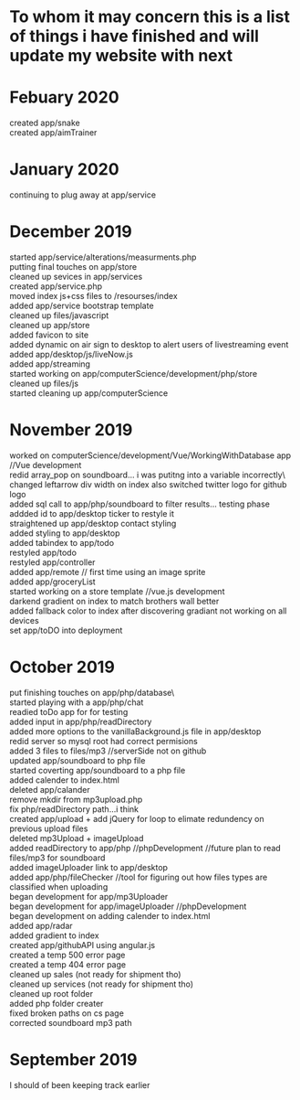 # To whom it may concern this is a list of things i have finished and will update my website with next

# Febuary 2020

created app/snake\
created app/aimTrainer

# January 2020

continuing to plug away at app/service

# December 2019

started app/service/alterations/measurments.php\
putting final touches on app/store\
cleaned up sevices in app/services\
created app/service.php\
moved index js+css files to /resourses/index\
added app/service bootstrap template\
cleaned up files/javascript\
cleaned up app/store\
added favicon to site\
added dynamic on air sign to desktop to alert users of livestreaming event\
added app/desktop/js/liveNow.js\
added app/streaming\
started working on app/computerScience/development/php/store\
cleaned up files/js\
started cleaning up app/computerScience

# November 2019

worked on computerScience/development/Vue/WorkingWithDatabase app  //Vue development\
redid array_pop on soundboard... i was putitng into a variable incorrectly\ 
changed leftarrow div width on index also switched twitter logo for github logo\
added sql call to app/php/soundboard to filter results... testing phase\
addded id to app/desktop ticker to restyle it\
straightened up app/desktop contact styling\
added styling to app/desktop\
added tabindex to app/todo\
restyled app/todo\
restyled app/controller\
added app/remote   // first time using an image sprite\
added app/groceryList\
started working on a store template //vue.js development\
darkend gradient on index to match brothers wall better\
added fallback color to index after discovering gradiant not working on all devices\
set app/toDO into deployment

# October 2019

put finishing touches on app/php/database\  
started playing with a app/php/chat\
readied toDo app for for testing\
added input in app/php/readDirectory\
added more options to the vanillaBackground.js file in app/desktop\
redid server so mysql root had correct permisions\
added 3 files to files/mp3  //serverSide not on github\
updated app/soundboard to  php file\
started coverting app/soundboard to a php file\
added calender to index.html\
deleted app/calander\
remove mkdir from mp3upload.php\
fix php/readDirectory path...i think\
created app/upload + add jQuery for loop to elimate redundency on previous upload files\
deleted mp3Upload + imageUpload\
added readDirectory to app/php //phpDevelopment //future plan to read files/mp3 for soundboard\
added imageUploader link to app/desktop\
added app/php/fileChecker //tool for figuring out how files types are classified when uploading\
began development for app/mp3Uploader\
began development for app/imageUploader   //phpDevelopment\
began development on adding calender to index.html\
added app/radar\
added gradient to index\
created app/githubAPI using angular.js\
created a temp 500 error page\
created a temp 404 error page\
cleaned up sales (not ready for shipment tho)\
cleaned up services (not ready for shipment tho)\
cleaned up root folder\
added php folder creater\
fixed broken paths on cs page\
corrected soundboard mp3 path
  
# September 2019

I should of been keeping track earlier
